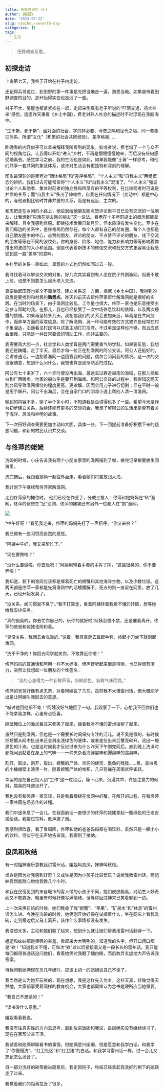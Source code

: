 ```yaml
---
title: 黑石屿记忆（七）
author: 黄国政
date: '2023-07-22'
slug: naozhou-seventh-day
categories: []
tags:
  - 生活
---
```


> 田野调查反思。

<!--more-->

## 初探走访

上岛第七天，我终于开始在村子内走访。

还记得兵哥说过，到田野的第一件事是先把当地走一遍，熟悉当地。如果我带着田野调查的目的，那开始得实在也是迟了一些。

村子不大，房屋也都紧紧挨在一起，走起来倒真有老子所说的“阡陌交通，鸡犬往来”感觉。适逢昨天重看《乡土中国》，费老对熟人社会的描述时不时浮现在我脑海中。

“生于斯，死于斯”、面对面的社会、字的非必要、今昔之隔和世代之隔、同一套象征体系、所谓“文化”（积累的社会共同经验）、差序格局……

昨晚看的内容似乎可以拿来解释我所看到的现象，抑或者说，费老借了一个与众不同的视角给我，让我得以开始“进入”乡村，不再是懵懵懂懂地来，而后没有任何感受地离去。感觉学习之前，我的生活也是如此，如果我能像“土著”一样思考，和他们共享一套共同的象征体系，或许对生活会有更独特和深刻的理解。

印象最深刻的是费老对“团体格局”和“差序格局”、“个人主义”和“自我主义”两组概念的辨析。我们过去可能常常将“个人主义”和“自我主义”混淆了。“个人主义”强调讨论个人和他者、集体时前者的独立性和所享有的平等权利，在比较两者时可说是并置的关系；而“自我主义”多出了伸缩性，自我在任何情况下（变动中）都是中心的，与他者相比较时并非并置的关系，而是有远近、主次的。

和志肥走在乡间的小路上，他说到给他朋友圈点赞评论但平日已没有交流的一位朋友，让我想到“只活在朋友圈的朋友”这一说法。费老在十多年前提出的概念都能拿来解释，且令我感到信服。即使技术发展日新月异，但本质没有发生变化。至少在我们周边的关系中，差序格局仍然存在。每个人都有自己的朋友圈，每个人也都是自己朋友圈中的中心，点赞的朋友、评论的朋友、不点赞不评论的朋友、线下交流的朋友等等在不同的波纹处，你的身份、阶级、地位、能力和影响力等等影响着你推出的波纹的大小和范围。倒是代表着新技术的微信交流和社交方式更容易让我感受到这一股“差序”的意味。

乡村里的关系一直如此，呈现的方式也仍然如同过去一般。

我寻找着可以攀谈交流的对象，好几次其实看到有人坐在院子外割渔网，但我不敢上前，也想不到要怎么起头进入交流。

真要做起田野也完全不简单呀。建立关系这一方面，根据《乡土中国》，我得到的启发是要找到和村民的**熟悉点**。昨天和前天去帮佟萍家帮忙解渔网就是很好的实践。在当时的场景下，由于渔网比较乱，工作量也很大，佟萍一家也是乐意接受主动参与帮助的我。在那儿，我也已经接受了一次中场休息饮料的馈赠，以及两次螃蟹的馈赠。如果再坚持多几天，我相信我们的关系会更加亲近，毕竟是在共同劳作，而非单方面的索取信息。除了解渔网，另一种可能有效的方式或许是经常在村子里溜达，沿途看见村民可以试着主动打打招呼。不过单是这样也不够，而且应该会很慢，只能是一种日常要做的辅助工作，而非主要的。

我需要再大胆一点，社会学和人类学算是两门需要勇气的学科。如果要反思，我想我还是踌躇。走了半天，最后才和一位正在割渔网的阿公交谈。阿公人还挺好的，会讲普通话，一边割着渔网一边回答我的问题，偶尔会问问我的情况。这一次的交谈很随意，想到什么问什么，我想也算是逐渐熟悉的过程。

阿公有七十来岁了，六十岁时便没再出海，最远去过靠近越南的海域，在那儿捕鱼拉到广西贩卖。他家的船似乎是要开到海南。和阿公交谈的过程中，我得知这两天刮台风导致渔网缠绕的程度更高，更难解，因而会用刀子进行切割；但在平时一般是用手解开。阿公不出海后，会在自家门口的阴凉小道上帮别人清一清渔网。

聊到的内容不多，聊了半个多小时，不知道我是否讲得也多了一些。希望今天是作为初步建立关系，后续还能有更多的交谈机会，我想了解阿公的生活里是否有着关于海洋、风浪和神明的故事。

下一次田野调查需要更加主动和大胆，具体一些，下一回提前准备好积攒下来的疑惑问题，和新的村民认识并交谈。

## 与佟萍的姥姥

洗碗的时候，小庄告诉我有两个小朋友家里的渔网捕到了鲎，做完记录鲎要放生回海里。

洗完碗后，我跟着她俩一起往外面走，看着她们将鲎放归大海。

我计划下午继续帮佟萍家解渔网。

走到佟萍家的摊位时， 他们已经在作业了，分成三拨人：佟萍和她妈妈在“转”渔网，佟萍的爸爸在“扯”渔网，佟萍的姥姥还有另外一位老人在“割”渔网。

![](/images/posts/2023/07/07-22-zhuan-yuwang.jpg)

“中午好呀！”看见我走来，佟萍的妈妈先打了一声招呼，“你又来啦？”

我已颇有一股习惯而自然的感觉。

“阿姨中午好，我又来帮忙了。”

“现在要做啥？”

“没什么要做啦，你去玩吧！”阿姨用带着手套的手挥了挥，“这些很臭的，你不要弄啦！”

我知道，剩下的渔网应该都是缠着死亡的螃蟹和其他海洋生物，以及少数垃圾。这两天都是佟萍一家都是先将渔网中的活螃蟹解下，死去的则一直留在网里，放了几天，已经开始发臭了。

“没关系，闻习惯就不臭了。”我不打算走，看着阿姨转着我看不懂的转筒，想等她给我安排任务。

“真的很臭的，你去忙你自己的，玩你的就好啦”阿姨忍俊不禁，还是催我离开，佟萍的爸爸和姥姥也附和着。

“臭没关系，我回去会洗澡的。”说着，我径直走去戴起手套，捡起小刀坐下就割起渔网。

“洗不干净的！你回去同学就笑你，不敢靠近你啦！”

佟萍妈妈的普通话和阿用一样不大标准，但声音听起来很是清晰，也显得很有活力，突然让我想起一位朋友的个性签名：

> “我的心总得为一种新鲜声音，新鲜颜色，新鲜气味而跳。”

佟萍的爸爸好像有点无奈，对着阿姨说了几句，虽然我不大懂雷州话，但大概能听出是让阿姨叫我回去的意思。

“喊过他回他都不肯！”阿姨没好气地回了一句。我观察了一下，心想我不回你们也不能拿我怎样，心里有点窃喜。

隔壁摊位上的渔民看过来都笑了起来，操着我听不懂的雷州话聊了起来。

虽然只是割渔网，但也是一个需要长时间保持专注的活儿。说不臭是假的，有时候把螃蟹从网中扯出来还会溅出浅绿色的液体，或者是扯出来后蟹壳碎开，流出一地黑色的汁液。也是这时候我才反应过来为什么昨天下午割完网后，直到晚上洗澡时都能闻到黏着在身上的气味——一种夹杂着海鲜腥味和脚臭味的腐臭味。

割开，取出，割开，取出，螃蟹的尸体、空洞的螺壳、墨鱼的残肢……臭，装垃圾的小桶桶壁上漆黑一片，随着螃蟹尸体的堆积，几只苍蝇在周围欢呼雀跃。

幸运的是把自己投入到“工作”这一过程后，静下心来，沉浸其中，许是注意力的倾斜，腐臭的味道淡开了。

我也没有和佟萍一家交谈，只是看着缠绕在渔网中的蟹，在解开的过程，在和佟萍一家共同在场劳作的过程。

我们中途休息了一会儿，在我面前话一直很少的佟萍的姥姥拿起一瓶绿色的王老吉递给我。我接过饮料，低声道了谢。

我感到很欣喜，看了看周围，佟萍和她的爸爸妈妈都在喝饮料。虽然只是一瓶小小的饮料，但似乎在无声地告诉我，我得到了接纳。

## 良凤和秋结

有一对姐妹很乐意教我讲雷州话，姐姐叫良凤，妹妹叫秋结。

或许是因为对我感到好奇？又或许是因为小孩子比较爱玩？说给我教雷州话，两姐妹竟然能耐心地给我教几个小时。

和我在民宿见到的来自城市的客人带的小孩子不同，她们皮肤黝黑，对陌生人好奇而又不敢靠近，眼里有时候好像写满情绪，但等你回过神来已笑着躲到一边。

上一次来黑石屿的时候，她们教会了我“螃蟹”、“苹果”、“矿泉水”和“休息”的雷州话怎么讲。今晚在洗碗的时候，她俩刚开始好像在试探着什么，坐在网床上看我洗碗，走到旁边后又马上离开，装作什么事情都没有发生。

我没想太多，主动和她们聊了起来，想到什么就让她们帮我用雷州话翻译一下。

姐姐和妹妹都是倔强的害羞，看起来大大咧咧的，知道我的名字，但开口闭口都是“欸！”知道我听不懂，可每次“欸”过以后紧接着又是一段长长的雷州话。我只能每回都用普通话追问她们，看着她俩对我翻了翻白眼，而后故弄玄虚地大声告诉我答案。

待我问到她俩现在念几年级时，应该上初一的姐姐说自己不读了。

我当然是认为她开玩笑的，现在想想，我是这样先入为主，这样天真，好像觉得天然地，大家都享受着同样的教育机会，大家也都同样认为念书是理所应当地重要。

“我自己不想读的！”

“读书没什么意思。”

姐姐看着我说。

我没有往真实性的方向去思考，直到后来饭团和我说，良凤确实没有继续读书了，现在在家帮父亲干活。

我试着和她俩聊聊看书的事情，但她俩意兴阑珊，倒是愿意和我学白话，和我学了“你慢慢洗”、“红卫社区”和“红卫猪”的白话。和我学习雷州话一样，过一会儿又忘记怎么发音了。

将一部分洗好的碗筷搬进厨房后，我走回院子，秋结已经拿起我洗好的剩下的碗筷走了过来。

我觉着我们的距离拉近了很多。